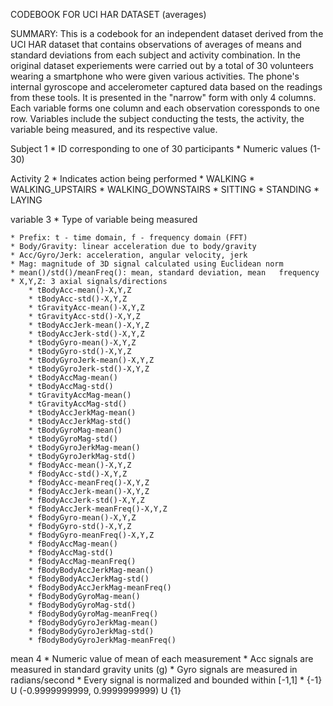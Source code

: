 CODEBOOK FOR UCI HAR DATASET (averages)

SUMMARY: This is a codebook for an independent dataset derived from the UCI HAR dataset that contains observations of averages of means and standard deviations from each subject and activity combination.  In the original dataset experiements were carried out by a total of 30 volunteers wearing a smartphone who were given various activities.  The phone's internal gyroscope and accelerometer captured data based on the readings from these tools.  It is presented in the "narrow" form with only 4 columns. Each variable forms one column and each observation coressponds to one row. Variables include the subject conducting the tests, the activity, the variable being measured, and its respective value. 

Subject	1
	* ID corresponding to one of 30 participants
		* Numeric values (1-30)
	
Activity	2
	* Indicates action being performed
		* WALKING
		* WALKING_UPSTAIRS
		* WALKING_DOWNSTAIRS
		* SITTING
		* STANDING
		* LAYING

variable	3
	* Type of variable being measured
	
	* Prefix: t - time domain, f - frequency domain (FFT)
	* Body/Gravity: linear acceleration due to body/gravity
	* Acc/Gyro/Jerk: acceleration, angular velocity, jerk
	* Mag: magnitude of 3D signal calculated using Euclidean norm
	* mean()/std()/meanFreq(): mean, standard deviation, mean 	frequency
	* X,Y,Z: 3 axial signals/directions
		* tBodyAcc-mean()-X,Y,Z                        
		* tBodyAcc-std()-X,Y,Z       
		* tGravityAcc-mean()-X,Y,Z        
		* tGravityAcc-std()-X,Y,Z       
		* tBodyAccJerk-mean()-X,Y,Z      
		* tBodyAccJerk-std()-X,Y,Z       
		* tBodyGyro-mean()-X,Y,Z    
		* tBodyGyro-std()-X,Y,Z       
		* tBodyGyroJerk-mean()-X,Y,Z     
		* tBodyGyroJerk-std()-X,Y,Z      
		* tBodyAccMag-mean()             
		* tBodyAccMag-std()              
		* tGravityAccMag-mean()          
		* tGravityAccMag-std()           
		* tBodyAccJerkMag-mean()          
		* tBodyAccJerkMag-std()         
		* tBodyGyroMag-mean()             
		* tBodyGyroMag-std()           
		* tBodyGyroJerkMag-mean()        
		* tBodyGyroJerkMag-std()          
		* fBodyAcc-mean()-X,Y,Z        
		* fBodyAcc-std()-X,Y,Z         
		* fBodyAcc-meanFreq()-X,Y,Z    
		* fBodyAccJerk-mean()-X,Y,Z      
		* fBodyAccJerk-std()-X,Y,Z       
		* fBodyAccJerk-meanFreq()-X,Y,Z
		* fBodyGyro-mean()-X,Y,Z       
		* fBodyGyro-std()-X,Y,Z         
		* fBodyGyro-meanFreq()-X,Y,Z    
		* fBodyAccMag-mean()       
		* fBodyAccMag-std()               
		* fBodyAccMag-meanFreq()         
		* fBodyBodyAccJerkMag-mean()
		* fBodyBodyAccJerkMag-std()       
		* fBodyBodyAccJerkMag-meanFreq()
		* fBodyBodyGyroMag-mean()
		* fBodyBodyGyroMag-std()         
		* fBodyBodyGyroMag-meanFreq()
		* fBodyBodyGyroJerkMag-mean()   
		* fBodyBodyGyroJerkMag-std() 
		* fBodyBodyGyroJerkMag-meanFreq()

mean		4
	* Numeric value of mean of each measurement
	* Acc signals are measured in standard gravity units (g)
	* Gyro signals are measured in radians/second
	* Every signal is normalized and bounded within [-1,1]
		* {-1} U (-0.9999999999, 0.9999999999) U {1}
